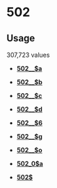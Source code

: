 # 502

## Usage

307,723 values

-   **[502\_\_$a](../../tags/502/502__a-1.md)**  

-   **[502\_\_$b](../../tags/502/502__b-2.md)**  

-   **[502\_\_$c](../../tags/502/502__c-3.md)**  

-   **[502\_\_$d](../../tags/502/502__d-4.md)**  

-   **[502\_\_$6](../../tags/502/502__6-5.md)**  

-   **[502\_\_$g](../../tags/502/502__g-6.md)**  

-   **[502\_\_$o](../../tags/502/502__o-7.md)**  

-   **[502\_0$a](../../tags/502/502_0a-8.md)**  

-   **[502$](../../tags/502/502-9.md)**  


